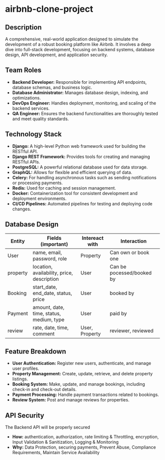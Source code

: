 # airbnb-clone-project

## Description

A comprehensive, real-world application designed to simulate the development of a robust booking platform like Airbnb. It involves a deep dive into full-stack development, focusing on backend systems, database design, API development, and application security.

## Team Roles

- **Backend Developer:** Responsible for implementing API endpoints, database schemas, and business logic.
- **Database Administrator:** Manages database design, indexing, and optimizations.
- **DevOps Engineer:** Handles deployment, monitoring, and scaling of the backend services.
- **QA Engineer:** Ensures the backend functionalities are thoroughly tested and meet quality standards.

## Technology Stack

- **Django:** A high-level Python web framework used for building the RESTful API.
- **Django REST Framework:** Provides tools for creating and managing RESTful APIs.
- **PostgreSQL:** A powerful relational database used for data storage.
- **GraphQL:** Allows for flexible and efficient querying of data.
- **Celery:** For handling asynchronous tasks such as sending notifications or processing payments.
- **Redis:** Used for caching and session management.
- **Docker:** Containerization tool for consistent development and deployment environments.
- **CI/CD Pipelines:** Automated pipelines for testing and deploying code changes.

## Database Design

| Entity   | Fields (important)                         | Intereact with | Interaction               |
| -------- | ------------------------------------------ | -------------- | ------------------------- |
| User     | name, email, password, role                | Property       | Can own or book one       |
| property | location, availability, price, description | User           | Can be pocessed/booked by |
| Booking  | start_date, end_date, status, price        | User           | booked by                 |
| Payment  | amount, date, time, status, medium, type   | User           | paid by                   |
| review   | rate, date, time, comment                  | User, Property | reviewer, reviewed        |

## Feature Breakdown

- **User Authentication:** Register new users, authenticate, and manage user profiles.
- **Property Management:** Create, update, retrieve, and delete property listings.
- **Booking System:** Make, update, and manage bookings, including check-in and check-out details.
- **Payment Processing:** Handle payment transactions related to bookings.
- **Review System:** Post and manage reviews for properties.

## API Security

The Backend API will be properly secured

- **How:** authentication, authorization, rate limiting & Throttling, encryption, Input Validation & Sanitization, Logging & Monitoring
- **Why:** Data Protection, securing payments, Prevent Abuse, Compliance Requirements, Maintain Service Availability
